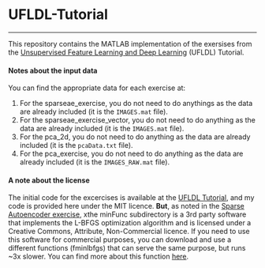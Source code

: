 # UFLDL-Tutorial
---

This repository contains the MATLAB implementation of the exersises from the [Unsupervised Feature Learning and Deep Learning](http://ufldl.stanford.edu/wiki/index.php/UFLDL_Tutorial) (UFLDL) Tutorial.

#### Notes about the input data

You can find the appropriate data for each exercise at:

  1. For the sparseae_exercise, you do not need to do anythings as the data are already included (it is the `IMAGES.mat` file).
  2. For the sparseae_exercise_vector, you do not need to do anything as the data are already included (it is the `IMAGES.mat` file).
  3. For the pca_2d, you do not need to do anything as the data are already included (it is the `pcaData.txt` file).
  4. For the pca_exercise, you do not need to do anything as the data are already included (it is the `IMAGES_RAW.mat` file).

#### A note about the license

The initial code for the excercises is available at the [UFLDL Tutorial](http://ufldl.stanford.edu/wiki/index.php/UFLDL_Tutorial), and my code is provided here under the MIT licence. **But**, as noted in the [Sparse Autoencoder exercise](http://ufldl.stanford.edu/wiki/index.php/Exercise:Sparse_Autoencoder), xthe minFunc subdirectory is a 3rd party software that implements the L-BFGS optimization algorithm and is licensed under a Creative Commons, Attribute, Non-Commercial licence. If you need to use this software for commercial purposes, you can download and use a different functions (fminlbfgs) that can serve the same purpose, but runs ~3x slower. You can find more about this function [here](http://ufldl.stanford.edu/wiki/index.php/Fminlbfgs_Details).
